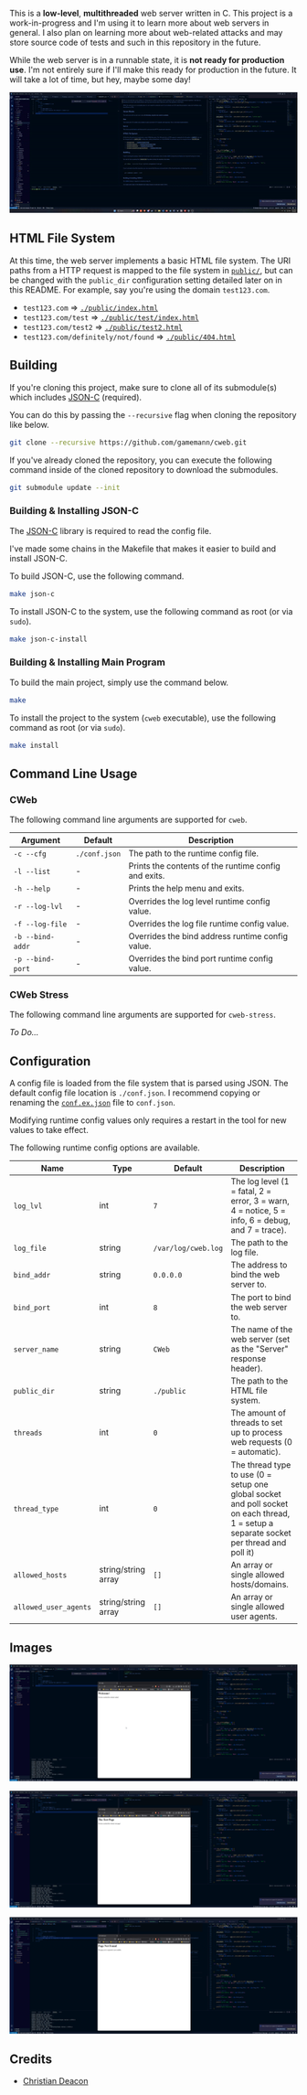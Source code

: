 This is a **low-level**, **multithreaded** web server written in C. This project is a work-in-progress and I'm using it to learn more about web servers in general. I also plan on learning more about web-related attacks and may store source code of tests and such in this repository in the future.

While the web server is in a runnable state, it is **not ready for production use**. I'm not entirely sure if I'll make this ready for production in the future. It will take a lot of time, but hey, maybe some day!

![CWeb Preview](./images/cweb-preview.gif)

## HTML File System
At this time, the web server implements a basic HTML file system. The URI paths from a HTTP request is mapped to the file system in [`public/`](./public/), but can be changed with the `public_dir` configuration setting detailed later on in this README. For example, say you're using the domain `test123.com`.

* `test123.com` => [`./public/index.html`](./public/index.html)
* `test123.com/test` => [`./public/test/index.html`](./public/test/index.html)
* `test123.com/test2` => [`./public/test2.html`](./public/test2.html)
* `test123.com/definitely/not/found` => [`./public/404.html`](./public/404.html)

## Building
If you're cloning this project, make sure to clone all of its submodule(s) which includes [JSON-C](https://github.com/json-c/json-c) (required).

You can do this by passing the `--recursive` flag when cloning the repository like below.

```bash
git clone --recursive https://github.com/gamemann/cweb.git
```

If you've already cloned the repository, you can execute the following command inside of the cloned repository to download the submodules.

```bash
git submodule update --init
```

### Building & Installing JSON-C
The [JSON-C](https://github.com/json-c/json-c) library is required to read the config file.

I've made some chains in the Makefile that makes it easier to build and install JSON-C.

To build JSON-C, use the following command.

```bash
make json-c
```

To install JSON-C to the system, use the following command as root (or via `sudo`).

```bash
make json-c-install
```

### Building & Installing Main Program
To build the main project, simply use the command below.

```bash
make
```

To install the project to the system (`cweb` executable), use the following command as root (or via `sudo`).

```bash
make install
```

## Command Line Usage
### CWeb
The following command line arguments are supported for `cweb`.

| Argument | Default | Description |
| -------- | ------- | ----------- |
| `-c --cfg` | `./conf.json` | The path to the runtime config file. |
| `-l --list` | - | Prints the contents of the runtime config and exits. |
| `-h --help` | - | Prints the help menu and exits. |
| `-r --log-lvl` | - | Overrides the log level runtime config value. |
| `-f --log-file` | - | Overrides the log file runtime config value. |
| `-b --bind-addr` | - | Overrides the bind address runtime config value. |
| `-p --bind-port` | - | Overrides the bind port runtime config value. |

### CWeb Stress
The following command line arguments are supported for `cweb-stress`.

*To Do...*

## Configuration
A config file is loaded from the file system that is parsed using JSON. The default config file location is `./conf.json`. I recommend copying or renaming the [`conf.ex.json`](./conf.ex.json) file to `conf.json`.

Modifying runtime config values only requires a restart in the tool for new values to take effect.

The following runtime config options are available.

| Name | Type | Default | Description |
| ---- | ---- | ------- | ----------- |
| `log_lvl` | int | `7` | The log level (1 = fatal, 2 = error, 3 = warn, 4 = notice, 5 = info, 6 = debug, and 7 = trace). |
| `log_file` | string | `/var/log/cweb.log` | The path to the log file. |
| `bind_addr` | string | `0.0.0.0` | The address to bind the web server to. |
| `bind_port` | int | `8` | The port to bind the web server to. |
| `server_name` | string | `CWeb` | The name of the web server (set as the "Server" response header). |
| `public_dir` | string | `./public` | The path to the HTML file system. |
| `threads` | int | `0` | The amount of threads to set up to process web requests (0 = automatic). |
| `thread_type` | int | `0` | The thread type to use (0 = setup one global socket and poll socket on each thread, 1 = setup a separate socket per thread and poll it) |
| `allowed_hosts` | string/string array | `[]` | An array or single allowed hosts/domains. |
| `allowed_user_agents` | string/string array | `[]` | An array or single allowed user agents. |

## Images
![CWeb Preview01](./images/cweb-preview01.png)

![CWeb Preview02](./images/cweb-preview02.png)

![CWeb Preview03](./images/cweb-preview03.png)

## Credits
* [Christian Deacon](https://github.com/gamemann)